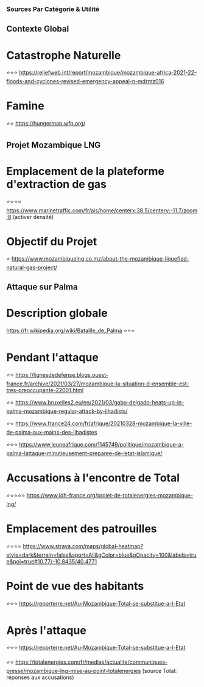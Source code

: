 
### Sources Par Catégorie & Utilité


## Contexte Global

# Catastrophe Naturelle

⭐⭐⭐
https://reliefweb.int/report/mozambique/mozambique-africa-2021-22-floods-and-cyclones-revised-emergency-appeal-n-mdrmz016


# Famine
⭐⭐
https://hungermap.wfp.org/ 


## Projet Mozambique LNG

# Emplacement de la plateforme d'extraction de gas

⭐⭐⭐⭐
https://www.marinetraffic.com/fr/ais/home/centerx:38.5/centery:-11.7/zoom:8 
(activer densité)

# Objectif du Projet
⭐ 
https://www.mozambiquelng.co.mz/about-the-mozambique-liquefied-natural-gas-project/ 


## Attaque sur Palma

# Description globale
https://fr.wikipedia.org/wiki/Bataille_de_Palma 
⭐⭐⭐

# Pendant l'attaque
⭐⭐ 
https://lignesdedefense.blogs.ouest-france.fr/archive/2021/03/27/mozambique-la-situation-d-ensemble-est-tres-preoccupante-22001.html 

⭐⭐
https://www.bruxelles2.eu/en/2021/03/gabo-delgado-heats-up-in-palma-mozambique-regular-attack-by-jihadists/

⭐⭐
https://www.france24.com/fr/afrique/20210328-mozambique-la-ville-de-palma-aux-mains-des-jihadistes 

⭐⭐⭐
https://www.jeuneafrique.com/1145749/politique/mozambique-a-palma-lattaque-minutieusement-preparee-de-letat-islamique/ 

# Accusations à l'encontre de Total
⭐⭐⭐⭐⭐
https://www.ldh-france.org/projet-de-totalenergies-mozambique-lng/ 


# Emplacement des patrouilles
⭐⭐⭐⭐
https://www.strava.com/maps/global-heatmap?style=dark&terrain=false&sport=All&gColor=blue&gOpacity=100&labels=true&poi=true#10.77/-10.8435/40.4771 


# Point de vue des habitants
⭐⭐⭐
https://reporterre.net/Au-Mozambique-Total-se-substitue-a-l-Etat 

# Après l'attaque
⭐⭐⭐
https://reporterre.net/Au-Mozambique-Total-se-substitue-a-l-Etat 

⭐⭐
https://totalenergies.com/fr/medias/actualite/communiques-presse/mozambique-lng-mise-au-point-totalenergies 
(source Total: réponses aux accusations)

